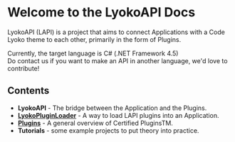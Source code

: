 # Welcome to the LyokoAPI Docs

LyokoAPI (LAPI) is a project that aims to connect Applications with a Code Lyoko theme to each other, primarily in the form of Plugins.

Currently, the target language is C# (.NET Framework 4.5)\
&#x20;Do contact us if you want to make an API in another language, we'd love to contribute!

## Contents

* **LyokoAPI** - The bridge between the Application and the Plugins.
* [**LyokoPluginLoader**](pluginloader/loading-plugins.md) - A way to load LAPI plugins into an Application.
* [**Plugins**](lyokoplugin/verified-plugins.md) - A general overview of Certified PluginsTM.
* **Tutorials** - some example projects to put theory into practice.
